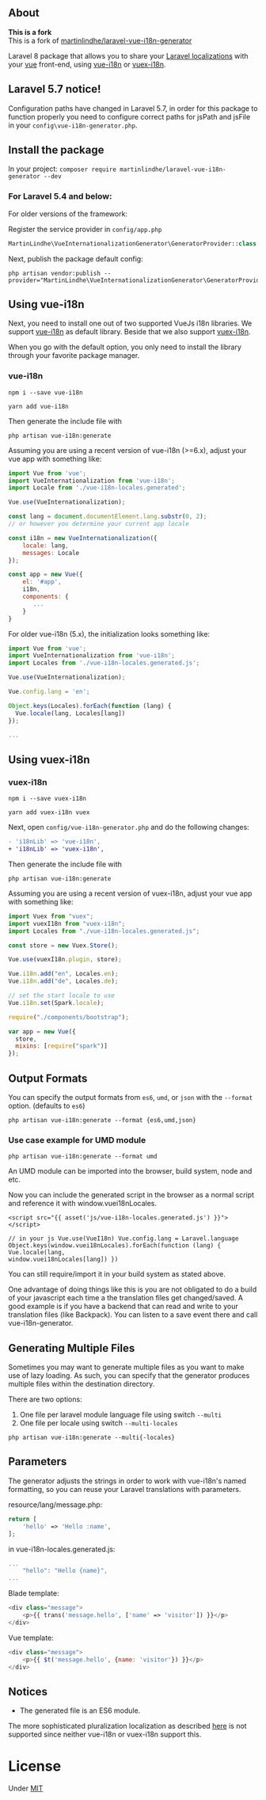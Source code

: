 ## About

**This is a fork**  
This is a fork of [martinlindhe/laravel-vue-i18n-generator](https://github.com/martinlindhe/laravel-vue-i18n-generator)

Laravel 8 package that allows you to share your [Laravel localizations](https://laravel.com/docs/5.8/localization)
with your [vue](http://vuejs.org/) front-end, using [vue-i18n](https://github.com/kazupon/vue-i18n) or [vuex-i18n](https://github.com/dkfbasel/vuex-i18n).

## Laravel 5.7 notice!

Configuration paths have changed in Laravel 5.7, in order for this package to function properly you need to configure correct paths for jsPath and jsFile in your `config\vue-i18n-generator.php`.

## Install the package

In your project:
`composer require martinlindhe/laravel-vue-i18n-generator --dev`

### For Laravel 5.4 and below:

For older versions of the framework:

Register the service provider in `config/app.php`

```php
MartinLindhe\VueInternationalizationGenerator\GeneratorProvider::class,
```

Next, publish the package default config:

```
php artisan vendor:publish --provider="MartinLindhe\VueInternationalizationGenerator\GeneratorProvider"
```

## Using vue-i18n

Next, you need to install one out of two supported VueJs i18n libraries. We support [vue-i18n](https://github.com/kazupon/vue-i18n) as default library. Beside that we also support [vuex-i18n](https://github.com/dkfbasel/vuex-i18n).

When you go with the default option, you only need to install the library through your favorite package manager.

### vue-i18n

```
npm i --save vue-i18n
```

```
yarn add vue-i18n
```

Then generate the include file with

```
php artisan vue-i18n:generate
```

Assuming you are using a recent version of vue-i18n (>=6.x), adjust your vue app with something like:

```js
import Vue from 'vue';
import VueInternationalization from 'vue-i18n';
import Locale from './vue-i18n-locales.generated';

Vue.use(VueInternationalization);

const lang = document.documentElement.lang.substr(0, 2);
// or however you determine your current app locale

const i18n = new VueInternationalization({
    locale: lang,
    messages: Locale
});

const app = new Vue({
    el: '#app',
    i18n,
    components: {
       ...
    }
}
```

For older vue-i18n (5.x), the initialization looks something like:

```js
import Vue from 'vue';
import VueInternationalization from 'vue-i18n';
import Locales from './vue-i18n-locales.generated.js';

Vue.use(VueInternationalization);

Vue.config.lang = 'en';

Object.keys(Locales).forEach(function (lang) {
  Vue.locale(lang, Locales[lang])
});

...
```

## Using vuex-i18n

### vuex-i18n

```
npm i --save vuex-i18n
```

```
yarn add vuex-i18n vuex
```

Next, open `config/vue-i18n-generator.php` and do the following changes:

```diff
- 'i18nLib' => 'vue-i18n',
+ 'i18nLib' => 'vuex-i18n',
```

Then generate the include file with

```
php artisan vue-i18n:generate
```

Assuming you are using a recent version of vuex-i18n, adjust your vue app with something like:

```js
import Vuex from "vuex";
import vuexI18n from "vuex-i18n";
import Locales from "./vue-i18n-locales.generated.js";

const store = new Vuex.Store();

Vue.use(vuexI18n.plugin, store);

Vue.i18n.add("en", Locales.en);
Vue.i18n.add("de", Locales.de);

// set the start locale to use
Vue.i18n.set(Spark.locale);

require("./components/bootstrap");

var app = new Vue({
  store,
  mixins: [require("spark")]
});
```

## Output Formats

You can specify the output formats from `es6`, `umd`, or `json` with the `--format` option. (defaults to `es6`)

```
php artisan vue-i18n:generate --format {es6,umd,json}
```

### Use case example for UMD module

```
php artisan vue-i18n:generate --format umd
```

An UMD module can be imported into the browser, build system, node and etc.

Now you can include the generated script in the browser as a normal script and reference it with window.vuei18nLocales.

```vue
<script src="{{ asset('js/vue-i18n-locales.generated.js') }}"></script>

// in your js Vue.use(VueI18n) Vue.config.lang = Laravel.language
Object.keys(window.vuei18nLocales).forEach(function (lang) { Vue.locale(lang,
window.vuei18nLocales[lang]) })
```

You can still require/import it in your build system as stated above.

One advantage of doing things like this is you are not obligated to do a build of your javascript each time a the translation files get changed/saved. A good example is if you have a backend that can read and write to your translation files (like Backpack). You can listen to a save event there and call vue-i18n-generator.

## Generating Multiple Files

Sometimes you may want to generate multiple files as you want to make use of lazy loading. As such, you can specify that the generator produces multiple files within the destination directory.

There are two options:

1. One file per laravel module language file using switch `--multi`
2. One file per locale using switch `--multi-locales`

```
php artisan vue-i18n:generate --multi{-locales}
```

## Parameters

The generator adjusts the strings in order to work with vue-i18n's named formatting,
so you can reuse your Laravel translations with parameters.

resource/lang/message.php:

```php
return [
    'hello' => 'Hello :name',
];
```

in vue-i18n-locales.generated.js:

```js
...
    "hello": "Hello {name}",
...
```

Blade template:

```php
<div class="message">
    <p>{{ trans('message.hello', ['name' => 'visitor']) }}</p>
</div>
```

Vue template:

```js
<div class="message">
    <p>{{ $t('message.hello', {name: 'visitor'}) }}</p>
</div>
```

## Notices

- The generated file is an ES6 module.

The more sophisticated pluralization localization as described [here](https://laravel.com/docs/5.5/localization#pluralization) is not supported since neither vue-i18n or vuex-i18n support this.

# License

Under [MIT](LICENSE)
